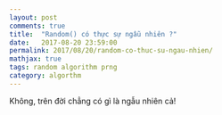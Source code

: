 ```yaml
---
layout: post
comments: true
title:  "Random() có thực sự ngẫu nhiên ?"
date:   2017-08-20 23:59:00
permalink: 2017/08/20/random-co-thuc-su-ngau-nhien/
mathjax: true
tags: random algorithm prng
category: algorthm
---
```


Không, trên đời chẳng có gì là ngẫu nhiên cả!